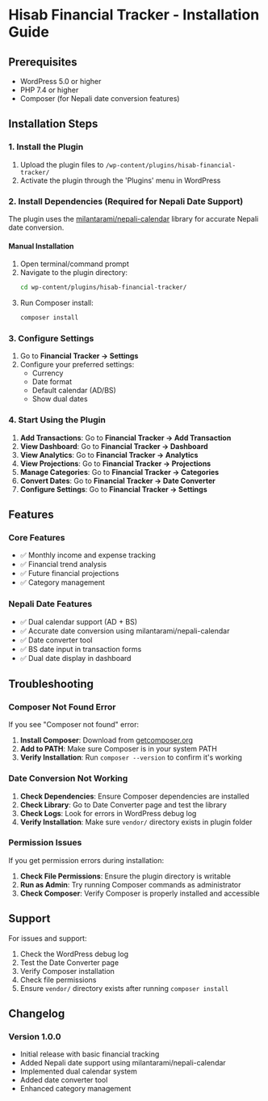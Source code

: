 # Hisab Financial Tracker - Installation Guide

## Prerequisites

- WordPress 5.0 or higher
- PHP 7.4 or higher
- Composer (for Nepali date conversion features)

## Installation Steps

### 1. Install the Plugin

1. Upload the plugin files to `/wp-content/plugins/hisab-financial-tracker/`
2. Activate the plugin through the 'Plugins' menu in WordPress

### 2. Install Dependencies (Required for Nepali Date Support)

The plugin uses the [milantarami/nepali-calendar](https://github.com/milantarami/nepali-calendar) library for accurate Nepali date conversion.

#### Manual Installation

1. Open terminal/command prompt
2. Navigate to the plugin directory:
   ```bash
   cd wp-content/plugins/hisab-financial-tracker/
   ```
3. Run Composer install:
   ```bash
   composer install
   ```

### 3. Configure Settings

1. Go to **Financial Tracker → Settings**
2. Configure your preferred settings:
   - Currency
   - Date format
   - Default calendar (AD/BS)
   - Show dual dates

### 4. Start Using the Plugin

1. **Add Transactions**: Go to **Financial Tracker → Add Transaction**
2. **View Dashboard**: Go to **Financial Tracker → Dashboard**
3. **View Analytics**: Go to **Financial Tracker → Analytics**
4. **View Projections**: Go to **Financial Tracker → Projections**
5. **Manage Categories**: Go to **Financial Tracker → Categories**
6. **Convert Dates**: Go to **Financial Tracker → Date Converter**
7. **Configure Settings**: Go to **Financial Tracker → Settings**

## Features

### Core Features
- ✅ Monthly income and expense tracking
- ✅ Financial trend analysis
- ✅ Future financial projections
- ✅ Category management

### Nepali Date Features
- ✅ Dual calendar support (AD + BS)
- ✅ Accurate date conversion using milantarami/nepali-calendar
- ✅ Date converter tool
- ✅ BS date input in transaction forms
- ✅ Dual date display in dashboard

## Troubleshooting

### Composer Not Found Error

If you see "Composer not found" error:

1. **Install Composer**: Download from [getcomposer.org](https://getcomposer.org/download/)
2. **Add to PATH**: Make sure Composer is in your system PATH
3. **Verify Installation**: Run `composer --version` to confirm it's working

### Date Conversion Not Working

1. **Check Dependencies**: Ensure Composer dependencies are installed
2. **Check Library**: Go to Date Converter page and test the library
3. **Check Logs**: Look for errors in WordPress debug log
4. **Verify Installation**: Make sure `vendor/` directory exists in plugin folder

### Permission Issues

If you get permission errors during installation:

1. **Check File Permissions**: Ensure the plugin directory is writable
2. **Run as Admin**: Try running Composer commands as administrator
3. **Check Composer**: Verify Composer is properly installed and accessible

## Support

For issues and support:
1. Check the WordPress debug log
2. Test the Date Converter page
3. Verify Composer installation
4. Check file permissions
5. Ensure `vendor/` directory exists after running `composer install`

## Changelog

### Version 1.0.0
- Initial release with basic financial tracking
- Added Nepali date support using milantarami/nepali-calendar
- Implemented dual calendar system
- Added date converter tool
- Enhanced category management
